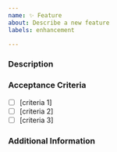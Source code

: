 ```yaml
---
name: ✨ Feature
about: Describe a new feature
labels: enhancement

---
```


<!-- Thanks for your contribution!
Please fill out this template as good as possible.
Please don't include any personal or sensitive data.
-->

### Description
<!-- A clear and concise description of the feature. 
**As** ... ,
**I want** ... ,
**so that** ... .
-->

### Acceptance Criteria

- [ ] [criteria 1]
- [ ] [criteria 2]
- [ ] [criteria 3]

### Additional Information
<!-- Additional information about the feature. -->
